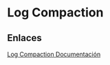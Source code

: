 # Log Compaction

## Enlaces
[Log Compaction Documentación](http://kafka.apache.org/documentation.html#compaction)
